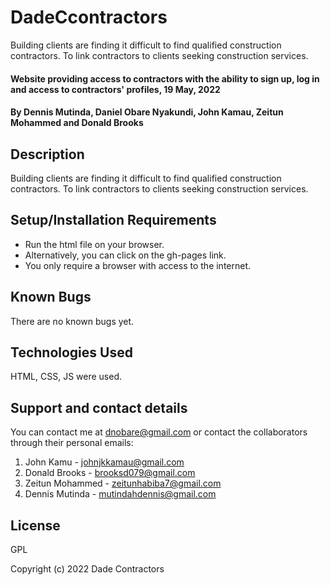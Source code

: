 # DadeCcontractors
Building clients are finding it difficult to find qualified construction contractors. To link contractors to clients seeking construction services.

#### Website providing access to contractors with the ability to sign up, log in and access to contractors' profiles, 19 May, 2022

#### By **Dennis Mutinda, Daniel Obare Nyakundi, John Kamau, Zeitun Mohammed and Donald Brooks**

## Description

Building clients are finding it difficult to find qualified construction contractors. To link contractors to clients seeking construction services.

## Setup/Installation Requirements

* Run the html file on your browser.
* Alternatively, you can click on the gh-pages link.
* You only require a browser with access to the internet.

## Known Bugs

There are no known bugs yet.

## Technologies Used

HTML, CSS, JS were used.

## Support and contact details

You can contact me at dnobare@gmail.com
or contact the collaborators through their personal emails:
1. John Kamu - johnjkkamau@gmail.com
2. Donald Brooks - brooksd079@gmail.com
3. Zeitun Mohammed - zeitunhabiba7@gmail.com
4. Dennis Mutinda - mutindahdennis@gmail.com

## License

GPL

Copyright (c) 2022 Dade Contractors
